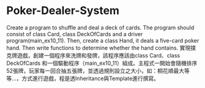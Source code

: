 # Poker-Dealer-System
Create a program to shuffle and deal a deck of cards. The program should consist of class Card, class DeckOfCards and a driver program(main_ex10_11). Then, create a class Hand, it deals a five-card poker hand. Then write functions to determine whether the hand contains. 
實現撲克牌遊戲，創建一個程序來洗牌和發牌，該程序應該由class Card、class DeckOfCards 和一個驅動程序（main_ex10_11）組成。主程式一開始會隨機排序52張牌，玩家每一回合抽五張牌，並透過規則設立之大小，如：桐花順最大等等…，方式進行遊戲，程是透Inheritance與Template進行撰寫。
